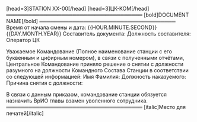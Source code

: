 [head=3]STATION XX-00[/head]
[head=3]ЦК-КОМ[/head]
═════════════════════════════════════
[bold]DOCUMENT NAME[/bold]
═════════════════════════════════════
Время от начала смены и дата: {{HOUR.MINUTE.SECOND}} {{DAY.MONTH.YEAR}}
Составитель документа:
Должность составителя: Оператор ЦК

Уважаемое Командование (Полное наименование станции с его буквенным и цифирным номером), в связи с полученными отчётами, Центральное Командование приняло решение о снятии с должности разумного на должности Командного Состава Станции в соответствии со следующей информацией:
Имя Фамилия:
Должность наказуемого:
Причина снятия с должности:

В связи с данным приказом, командование станции обязуется назначить ВрИО главы взамен уволенного сотрудника.
═════════════════════════════════════
[italic]Место для печатей[/italic]
